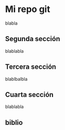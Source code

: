 # Mi repo git

blabla

## Segunda sección

blablabla

## Tercera sección

blablbalbla

## Cuarta sección

blablabla

## biblio
